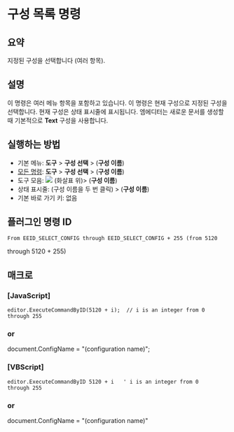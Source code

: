 # 구성 목록 명령

## 요약

지정된 구성을 선택합니다 (여러 항목).

## 설명

이 명령은 여러 메뉴 항목을 포함하고 있습니다.
이 명령은 현재 구성으로 지정된 구성을 선택합니다.
현재 구성은 상태 표시줄에 표시됩니다.
엠에디터는 새로운 문서를 생성할 때 기본적으로 **Text** 구성을 사용합니다.

## 실행하는 방법

- 기본 메뉴: **도구** \> **구성 선택** \> (**구성 이름**)
- [모든 명령](all_commands): **도구** >
**구성 선택** \> (**구성 이름**)
- 도구 모음: ![](../../images/configpopup..png) (화살표 위)\>
(**구성 이름**)
- 상태 표시줄: (구성 이름을 두 번 클릭) \> (**구성 이름**)
- 기본 바로 가기 키: 없음

## 플러그인 명령 ID

```
From EEID_SELECT_CONFIG through EEID_SELECT_CONFIG + 255 (from 5120
```
through 5120 + 255)

## 매크로

### \[JavaScript\]

```
editor.ExecuteCommandByID(5120 + i);  // i is an integer from 0
through 255
```

### or

document.ConfigName = "(configuration name)";

### \[VBScript\]

```
editor.ExecuteCommandByID 5120 + i   ' i is an integer from 0
through 255
```

### or

document.ConfigName = "(configuration name)"
